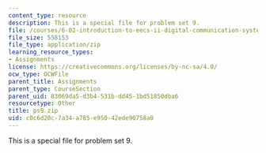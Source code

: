 ```yaml
---
content_type: resource
description: This is a special file for problem set 9.
file: /courses/6-02-introduction-to-eecs-ii-digital-communication-systems-fall-2012/c0c6d20c7a34a785e95042ede90758a0_ps9.zip
file_size: 558153
file_type: application/zip
learning_resource_types:
- Assignments
license: https://creativecommons.org/licenses/by-nc-sa/4.0/
ocw_type: OCWFile
parent_title: Assignments
parent_type: CourseSection
parent_uid: 83069da5-d3b4-531b-dd45-1bd51850dba6
resourcetype: Other
title: ps9.zip
uid: c0c6d20c-7a34-a785-e950-42ede90758a0
---
```

This is a special file for problem set 9.